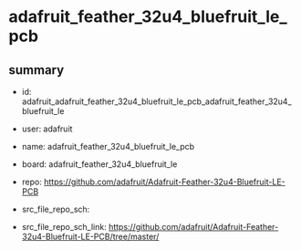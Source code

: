 # adafruit_feather_32u4_bluefruit_le_pcb
 
## summary 
* id: adafruit_adafruit_feather_32u4_bluefruit_le_pcb_adafruit_feather_32u4_bluefruit_le
* user: adafruit
* name: adafruit_feather_32u4_bluefruit_le_pcb
* board: adafruit_feather_32u4_bluefruit_le
* repo: https://github.com/adafruit/Adafruit-Feather-32u4-Bluefruit-LE-PCB



* src_file_repo_sch: 
* src_file_repo_sch_link: https://github.com/adafruit/Adafruit-Feather-32u4-Bluefruit-LE-PCB/tree/master/






